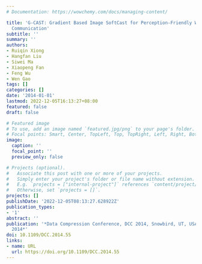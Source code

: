 ```yaml
---
# Documentation: https://wowchemy.com/docs/managing-content/

title: 'G-CAST: Gradient Based Image SoftCast for Perception-Friendly Wireless Visual
  Communication'
subtitle: ''
summary: ''
authors:
- Ruiqin Xiong
- Hangfan Liu
- Siwei Ma
- Xiaopeng Fan
- Feng Wu
- Wen Gao
tags: []
categories: []
date: '2014-01-01'
lastmod: 2022-12-05T16:13:27+08:00
featured: false
draft: false

# Featured image
# To use, add an image named `featured.jpg/png` to your page's folder.
# Focal points: Smart, Center, TopLeft, Top, TopRight, Left, Right, BottomLeft, Bottom, BottomRight.
image:
  caption: ''
  focal_point: ''
  preview_only: false

# Projects (optional).
#   Associate this post with one or more of your projects.
#   Simply enter your project's folder or file name without extension.
#   E.g. `projects = ["internal-project"]` references `content/project/deep-learning/index.md`.
#   Otherwise, set `projects = []`.
projects: []
publishDate: '2022-12-05T08:13:27.628922Z'
publication_types:
- '1'
abstract: ''
publication: '*Data Compression Conference, DCC 2014, Snowbird, UT, USA, 26-28 March,
  2014*'
doi: 10.1109/DCC.2014.55
links:
- name: URL
  url: https://doi.org/10.1109/DCC.2014.55
---
```

